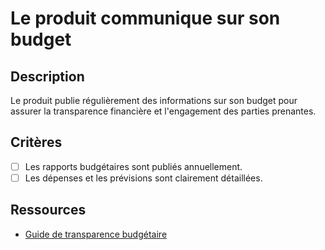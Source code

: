 # Le produit communique sur son budget

## Description

Le produit publie régulièrement des informations sur son budget pour assurer la transparence financière et l'engagement des parties prenantes.

## Critères

- [ ] Les rapports budgétaires sont publiés annuellement.
- [ ] Les dépenses et les prévisions sont clairement détaillées.

## Ressources

- [Guide de transparence budgétaire](https://www.example.com/guide-transparence-budgetaire)
